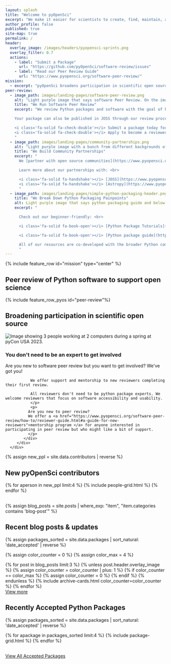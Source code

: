 ```yaml
---
layout: splash
title: "Welcome to pyOpenSci"
excerpt: "We make it easier for scientists to create, find, maintain, and contribute to reusable code and software."
author_profile: false
published: true
site-map: true
permalink: /
header:
  overlay_image: /images/headers/pyopensci-sprints.png
  overlay_filter: 0.7
  actions:
    - label: "Submit a Package"
      url: "https://github.com/pyOpenSci/software-review/issues"
    - label: "Read our Peer Review Guide"
      url: "https://www.pyopensci.org/software-peer-review/"
mission:
  - excerpt: "pyOpenSci broadens participation in scientific open source by breaking down social and technical barriers. Join our global community."
peer-review:
  - image_path: images/landing-pages/software-peer-review.png
    alt: "Light purple image that says software Peer Review. On the image is a woman at a laptop with a pyOpenSci logo on it and a cup of coffee next to her. There is a very light flower in the bottom right hand corner. "
    title: "We Run Software Peer Review"
    excerpt: "We review Python packages and software with the goal of helping scientists build better, discoverable and usable software. <br><br>

    Your package can also be published in JOSS through our review process. <br>

    <i class='fa-solid fa-check-double'></i> Submit a package today for review today. <br>
    <i class='fa-solid fa-check-double'></i> Apply to become a reviewer. <br>
    "
  - image_path: images/landing-pages/community-partnerships.png
    alt: "Light purple image with a bunch from different backgrounds of stick figure people in a slightly darker color. The text on the image at the top says Community Partnerships"
    title: "We Build Community Partnerships"
    excerpt: "
      We [partner with open source communities](https://www.pyopensci.org/partners.html) to share resources and processes such as Peer review. <br><br>

      Learn more about our partnerships with: <br>

      <i class='fa-solid fa-handshake'></i> [JOSS](https://www.pyopensci.org/software-peer-review/partners/joss.html) <br>
      <i class='fa-solid fa-handshake'></i> [Astropy](https://www.pyopensci.org/software-peer-review/partners/astropy.html) <br>
      "
  - image_path: images/landing-pages/simple-python-packaging-header.png
    title: "We Break Down Python Packaging Painpoints"
    alt: Light purple image that says python packaging guide and below it says simplifying python packaging. The background is a grey laptop with a hand looking down at the laptop the above.
    excerpt: "

      Check out our beginner-friendly: <br>

      <i class='fa-solid fa-book-open'></i> [Python Package Tutorials](https://www.pyopensci.org/python-package-guide/tutorials/intro.html) <br>

      <i class='fa-solid fa-book-open'></i> [Python package guide](https://www.pyopensci.org/python-package-guide) <br><br>

      All of our resources are co-developed with the broader Python community and reviewed by beginner to expert Pythonistas to ensure the material is accessible for all.
      "
---
```


{% include feature_row id="mission" type="center" %}

## Peer review of Python software to support open science

{% include feature_row_pyos id="peer-review"%}

## Broadening participation in scientific open source

<div class="feature__wrapper" markdown="1">
   <div class="feature__item--left">
      <div class="archive__item">
         <div class="archive__item-teaser">
            <img src="/images/people/pyopensci-sprint-pycon-2023.png" alt="Image showing 3 people working at 2 computers during a spring at pyCon USA 2023.">
         </div>
         <div class="archive__item-body">
            <h3 class="archive__item-title">You don't need to be an expert to get involved </h3>
            <div class="archive__item-excerpt">
               <p>
               Are you new to software peer review but you want to get involved? We've got you!

               We offer support and mentorship to new reviewers completing their first review.

               All reviewers don't need to be python package experts. We welcome reviewers that focus on software accessibility and usability.
               </p>
               <p>
              Are you new to peer review?
              We offer a <a href="https://www.pyopensci.org/software-peer-review/how-to/reviewer-guide.html#a-guide-for-new-reviewers">mentorship program </a> for anyone interested in participating in peer review but who might like a bit of support.
              </p>
            </div>
         </div>
      </div>

   </div>
</div>

{% assign new_ppl = site.data.contributors | reverse %}

## New pyOpenSci contributors

<div class="entries-grid">
{% for aperson in new_ppl limit:4 %}
    {% include people-grid.html  %}
{% endfor %}
</div>

<br clear="both">

<!-- pull blog posts not events -->
{% assign blog_posts = site.posts |  where_exp: "item", "item.categories contains 'blog-post'" %}

<div class="notice notice-highlight" markdown="1">

## Recent blog posts & updates

{% assign packages_sorted = site.data.packages | sort_natural: 'date_accepted' | reverse %}

{% assign color_counter = 0 %}
{% assign color_max = 4 %} <!-- Max number of colors -->


<div class="blog__grid">
  {% for post in blog_posts limit:3 %}
    {% unless post.header.overlay_image %}
        {% assign color_counter = color_counter | plus: 1 %}
        {% if color_counter == color_max %}
          {% assign color_counter = 0 %}
        {% endif %}
      {% endunless %}
    {% include archive-cards.html color_counter=color_counter %}
  {% endfor %}

</div>
<a href="/blog/" class="btn btn--info btn--large">View more <i class="fa fa-4 fa-arrow-circle-right" aria-hidden="true"></i></a>

</div>


## Recently Accepted Python Packages

{% assign packages_sorted = site.data.packages | sort_natural: 'date_accepted' | reverse %}

<div class="grid">
  {% for apackage in packages_sorted limit:4 %}
    {% include package-grid.html %}
  {% endfor %}
</div>

<br clear="both">

<a href="/python-packages/" class="btn btn--info">View All Accepted Packages <i class="fa fa-4 fa-arrow-circle-right" aria-hidden="true"></i></a>
